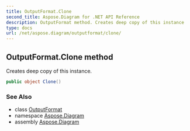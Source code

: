 ```yaml
---
title: OutputFormat.Clone
second_title: Aspose.Diagram for .NET API Reference
description: OutputFormat method. Creates deep copy of this instance
type: docs
url: /net/aspose.diagram/outputformat/clone/
---
```

## OutputFormat.Clone method

Creates deep copy of this instance.

```csharp
public object Clone()
```

### See Also

* class [OutputFormat](../)
* namespace [Aspose.Diagram](../../outputformat/)
* assembly [Aspose.Diagram](../../../)


